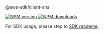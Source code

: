 @aws-sdk/client-sns

[![NPM version](https://img.shields.io/npm/v/@aws-sdk/client-sns/beta.svg)](https://www.npmjs.com/package/@aws-sdk/client-sns)
[![NPM downloads](https://img.shields.io/npm/dm/@aws-sdk/client-sns.svg)](https://www.npmjs.com/package/@aws-sdk/client-sns)

For SDK usage, please step to [SDK reademe](https://github.com/aws/aws-sdk-js-v3).
